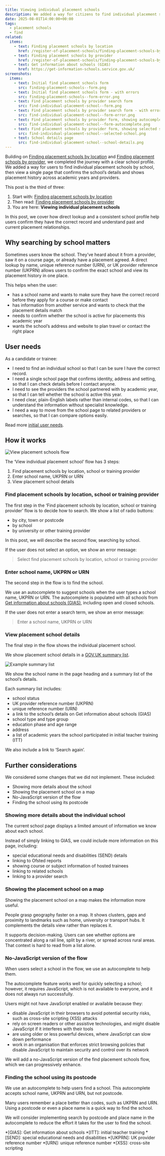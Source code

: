 ```yaml
---
title: Viewing individual placement schools
description: We added a way for citizens to find individual placement schools by school name
date: 2025-08-01T14:00:00+00:00
tags:
  - placement schools
  - find
related:
  items:
    - text: Finding placement schools by location
      href: /register-of-placement-schools/finding-placement-schools-by-location/
    - text: Finding placement schools by provider
      href: /register-of-placement-schools/finding-placement-schools-by-provider/
    - text: Get information about schools (GIAS)
      href: https://get-information-schools.service.gov.uk/
screenshots:
  items:
    - text: Initial find placement schools form
      src: finding-placement-schools--form.png
    - text: Initial find placement schools form - with errors
      src: finding-placement-schools--form-error.png
    - text: Find placement schools by provider search form
      src: find-individual-placement-school--form.png
    - text: Find placement schools by provider search form - with errors
      src: find-individual-placement-school--form-error.png
    - text: Find placement schools by provider form, showing autocomplete suggestions
      src: find-individual-placement-school--form-autocomplete.png
    - text: Find placement schools by provider form, showing selected school
      src: find-individual-placement-school--selected-school.png
    - text: School details page
      src: find-individual-placement-school--school-details.png
---
```


Building on [Finding placement schools by location](/register-of-placement-schools/finding-placement-schools-by-location/) and [Finding placement schools by provider](/register-of-placement-schools/finding-placement-schools-by-provider/), we completed the journey with a clear school profile. We added a way for users to find individual placement schools by school, then view a single page that confirms the school’s details and shows placement history across academic years and providers.

This post is the third of three:

1. Start with: [Finding placement schools by location](/register-of-placement-schools/finding-placement-schools-by-location/)
2. Then read: [Finding placement schools by provider](/register-of-placement-schools/finding-placement-schools-by-provider/)
3. You are here: **Viewing individual placement schools**

In this post, we cover how direct lookup and a consistent school profile help users confirm they have the correct record and understand past and current placement relationships.

## Why searching by school matters

Sometimes users know the school. They’ve heard about it from a provider, saw it on a course page, or already have a placement agreed. A direct lookup by name, unique reference number (URN), or UK provider reference number (UKPRN) allows users to confirm the exact school and view its placement history in one place.

This helps when the user:

- has a school name and wants to make sure they have the correct record before they apply for a course or make contact
- has information from another service and wants to check that the placement details match
- needs to confirm whether the school is active for placements this academic year
- wants the school’s address and website to plan travel or contact the right place

## User needs

As a candidate or trainee:

- I need to find an individual school so that I can be sure I have the correct record.
- I need a single school page that confirms identity, address and setting, so that I can check details before I contact anyone.
- I need to see the providers the school partnered with by academic year, so that I can tell whether the school is active this year.
- I need clear, plain-English labels rather than internal codes, so that I can understand the information without specialist knowledge.
- I need a way to move from the school page to related providers or searches, so that I can compare options easily.

Read more [initial user needs](/register-of-placement-schools/initial-user-needs/).

## How it works

![View placement schools flow](view-placement-schools--flow.png "View placement schools flow")

The ‘View individual placement school’ flow has 3 steps:

1. Find placement schools by location, school or training provider
2. Enter school name, UKPRN or URN
3. View placement school details

### Find placement schools by location, school or training provider

The first step in the ‘Find placement schools by location, school or training provider’ flow is to decide how to search. We show a list of radio buttons:

- by city, town or postcode
- by school
- by university or other training provider

In this post, we will describe the second flow, searching by school.

If the user does not select an option, we show an error message:

> Select find placement schools by location, school or training provider

### Enter school name, UKPRN or URN

The second step in the flow is to find the school.

We use an autocomplete to suggest schools when the user types a school name, UKPRN or URN. The autocomplete is populated with all schools from [Get information about schools (GIAS)](https://get-information-schools.service.gov.uk/), including open and closed schools.

If the user does not enter a search term, we show an error message:

> Enter a school name, UKPRN or URN

### View placement school details

The final step in the flow shows the individual placement school.

We show placement school details in a [GOV.UK summary list](https://design-system.service.gov.uk/components/summary-list/).

![Example summary list](summary-list-example.png "Example summary list")

We show the school name in the page heading and a summary list of the school’s details.

Each summary list includes:

- school status
- UK provider reference number (UKPRN)
- unique reference number (URN)
- a link to the school’s details on Get information about schools (GIAS)
- school type and type group
- education phase and age range
- address
- a list of academic years the school participated in initial teacher training (ITT)

We also include a link to ‘Search again’.
## Further considerations

We considered some changes that we did not implement. These included:

- Showing more details about the school
- Showing the placement school on a map
- No-JavaScript version of the flow
- Finding the school using its postcode

### Showing more details about the individual school

The current school page displays a limited amount of information we know about each school.

Instead of simply linking to GIAS, we could include more information on this page, including:

- special educational needs and disabilities (SEND) details
- linking to Ofsted reports
- showing course or subject information of hosted trainees
- linking to related schools
- linking to a provider search

### Showing the placement school on a map

Showing the placement school on a map makes the information more useful.

People grasp geography faster on a map. It shows clusters, gaps and proximity to landmarks such as home, university or transport hubs. It complements the details view rather than replaces it.

It supports decision-making. Users can see whether options are concentrated along a rail line, split by a river, or spread across rural areas. That context is hard to read from a list alone.

### No-JavaScript version of the flow

When users select a school in the flow, we use an autocomplete to help them.

The autocomplete feature works well for quickly selecting a school; however, it requires JavaScript, which is not available to everyone, and it does not always run successfully.

Users might not have JavaScript enabled or available because they:

- disable JavaScript in their browsers to avoid potential security risks, such as cross-site scripting (XSS) attacks
- rely on screen readers or other assistive technologies, and might disable JavaScript if it interferes with their tools
- are using older or less powerful devices, where JavaScript can slow down performance
- work in an organisation that enforces strict browsing policies that disable JavaScript to maintain security and control over its network

We will add a no-JavaScript version of the find placement schools flow, which we can progressively enhance.

### Finding the school using its postcode

We use an autocomplete to help users find a school. This autocomplete accepts school name, UKPRN and URN, but not postcode.

Many users remember a place better than codes, such as UKPRN and URN. Using a postcode or even a place name is a quick way to find the school.

We will consider implementing search by postcode and place name in the autocomplete to reduce the effort it takes for the user to find the school.

*[GIAS]: Get information about schools
*[ITT]: initial teacher training
*[SEND]: special educational needs and disabilities
*[UKPRN]: UK provider reference number
*[URN]: unique reference number
*[XSS]: cross-site scripting
